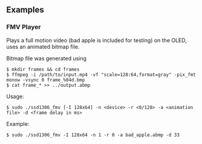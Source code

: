 ## Examples

### FMV Player
Plays a full motion video (bad apple is included for testing) on the OLED, uses an animated bitmap file.

Bitmap file was generated using
```
$ mkdir frames && cd frames
$ ffmpeg -i /path/to/input.mp4 -vf "scale=128:64,format=gray" -pix_fmt monow -vsync 0 frame_%04d.bmp
$ cat frame_* >> ../output.abmp
```

Usage:
```
$ sudo ./ssd1306_fmv [-I 128x64] -n <device> -r <0/128> -a <animation file> -d <frame delay in ms>
```

Example:
```
$ sudo ./ssd1306_fmv -I 128x64 -n 1 -r 0 -a bad_apple.abmp -d 33
```
